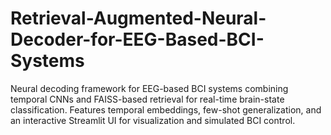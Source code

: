 # Retrieval-Augmented-Neural-Decoder-for-EEG-Based-BCI-Systems
Neural decoding framework for EEG-based BCI systems combining temporal CNNs and FAISS-based retrieval for real-time brain-state classification. Features temporal embeddings, few-shot generalization, and an interactive Streamlit UI for visualization and simulated BCI control.
